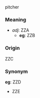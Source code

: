 pitcher
### Meaning
+ _adj_: ZZA
    + __eg__: ZZB

### Origin

ZZC

### Synonym

__eg__: ZZD

+ ZZE


